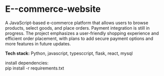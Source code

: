 # E--commerce-website
A JavaScript-based e-commerce platform that allows users to browse products, select goods, and place orders. Payment integration is still in progress. The project emphasizes a user-friendly shopping experience and efficient order placement, with plans to add secure payment options and more features in future updates.

**Tech stack:**
Python, javascript, typesccript, flask, react, mysql<br/>

install dependencies:<br/>
pip install -r requirements.txt<br/>
